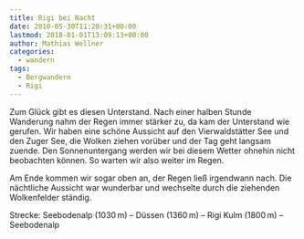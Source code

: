 ```yaml
---
title: Rigi bei Nacht
date: 2010-05-30T11:20:31+00:00
lastmod: 2018-01-01T13:09:13+00:00
author: Mathias Wellner
categories:
  - wandern
tags:
  - Bergwandern
  - Rigi
---
```

Zum Glück gibt es diesen Unterstand. Nach einer halben Stunde Wanderung nahm der Regen immer stärker zu, da kam der Unterstand wie gerufen. Wir haben eine schöne Aussicht auf den Vierwaldstätter See und den Zuger See, die Wolken ziehen vorüber und der Tag geht langsam zuende. Den Sonnenuntergang werden wir bei diesem Wetter ohnehin nicht beobachten können. So warten wir also weiter im Regen. 

Am Ende kommen wir sogar oben an, der Regen ließ irgendwann nach. Die nächtliche Aussicht war wunderbar und wechselte durch die ziehenden Wolkenfelder ständig. 

Strecke: Seebodenalp (1030&thinsp;m) &ndash; Düssen (1360&thinsp;m) &ndash; Rigi Kulm (1800&thinsp;m) &ndash; Seebodenalp